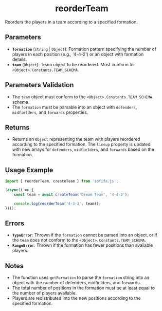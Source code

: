 <h1 align="center">reorderTeam</h1>

Reorders the players in a team according to a specified formation.

## Parameters

- **`formation`** (`string` | `Object`): Formation pattern specifying the number of players in each position (e.g., '4-4-2') or an object with formation details.
- **`team`** (`Object`): Team object to be reordered. Must conform to `<Object>.Constants.TEAM_SCHEMA`.

## Parameters Validation

- The `team` object must conform to the `<Object>.Constants.TEAM_SCHEMA` schema.
- The `formation` must be parsable into an object with `defenders`, `midfielders`, and `forwards` properties.

## Returns

- Returns an `Object` representing the team with players reordered according to the specified formation. The `lineup` property is updated with new arrays for `defenders`, `midfielders`, and `forwards` based on the formation.

## Usage Example

```javascript
import { reorderTeam, createTeam } from 'sofifa.js';

(async() => {
    const team = await createTeam('Dream Team', '4-4-2');
    
    console.log(reorderTeam('4-3-3', team));
})();
```

## Errors

- **`TypeError`**: Thrown if the `formation` cannot be parsed into an object, or if the `team` does not conform to the `<Object>.Constants.TEAM_SCHEMA`.
- **`RangeError`**: Thrown if the formation has fewer positions than available players.

## Notes

- The function uses `getFormation` to parse the `formation` string into an object with the number of defenders, midfielders, and forwards.
- The total number of positions in the formation must be at least equal to the number of players available.
- Players are redistributed into the new positions according to the specified formation.